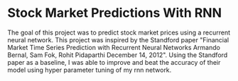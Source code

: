 # Stock Market Predictions With RNN
The goal of this project was to predict stock market prices using a recurrent neural network. This project was inspired by the Standford paper "Financial Market Time Series Prediction with Recurrent Neural Networks Armando Bernal, Sam Fok, Rohit Pidaparthi December 14, 2012". Using the Standford paper as a baseline, I was able to improve and beat the accuracy of their model using hyper parameter tuning of my rnn network. 

